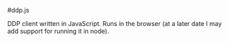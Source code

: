 #ddp.js

DDP client written in JavaScript. Runs in the browser (at a later date I may add support for running it in node).
